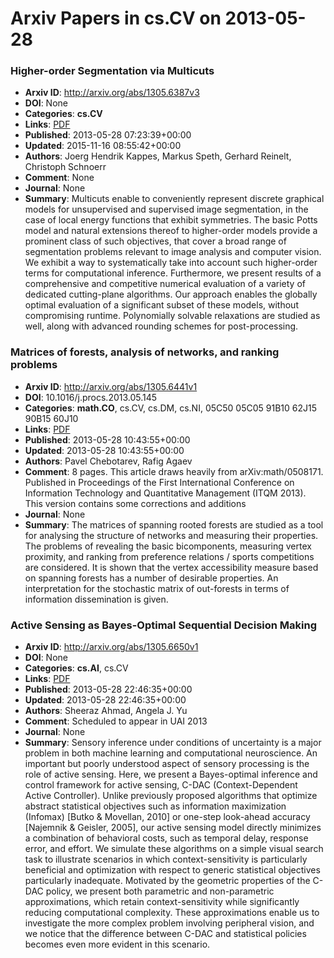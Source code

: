 # Arxiv Papers in cs.CV on 2013-05-28
### Higher-order Segmentation via Multicuts
- **Arxiv ID**: http://arxiv.org/abs/1305.6387v3
- **DOI**: None
- **Categories**: **cs.CV**
- **Links**: [PDF](http://arxiv.org/pdf/1305.6387v3)
- **Published**: 2013-05-28 07:23:39+00:00
- **Updated**: 2015-11-16 08:55:42+00:00
- **Authors**: Joerg Hendrik Kappes, Markus Speth, Gerhard Reinelt, Christoph Schnoerr
- **Comment**: None
- **Journal**: None
- **Summary**: Multicuts enable to conveniently represent discrete graphical models for unsupervised and supervised image segmentation, in the case of local energy functions that exhibit symmetries. The basic Potts model and natural extensions thereof to higher-order models provide a prominent class of such objectives, that cover a broad range of segmentation problems relevant to image analysis and computer vision. We exhibit a way to systematically take into account such higher-order terms for computational inference. Furthermore, we present results of a comprehensive and competitive numerical evaluation of a variety of dedicated cutting-plane algorithms. Our approach enables the globally optimal evaluation of a significant subset of these models, without compromising runtime. Polynomially solvable relaxations are studied as well, along with advanced rounding schemes for post-processing.



### Matrices of forests, analysis of networks, and ranking problems
- **Arxiv ID**: http://arxiv.org/abs/1305.6441v1
- **DOI**: 10.1016/j.procs.2013.05.145
- **Categories**: **math.CO**, cs.CV, cs.DM, cs.NI, 05C50 05C05 91B10 62J15 90B15 60J10
- **Links**: [PDF](http://arxiv.org/pdf/1305.6441v1)
- **Published**: 2013-05-28 10:43:55+00:00
- **Updated**: 2013-05-28 10:43:55+00:00
- **Authors**: Pavel Chebotarev, Rafig Agaev
- **Comment**: 8 pages. This article draws heavily from arXiv:math/0508171.
  Published in Proceedings of the First International Conference on Information
  Technology and Quantitative Management (ITQM 2013). This version contains
  some corrections and additions
- **Journal**: None
- **Summary**: The matrices of spanning rooted forests are studied as a tool for analysing the structure of networks and measuring their properties. The problems of revealing the basic bicomponents, measuring vertex proximity, and ranking from preference relations / sports competitions are considered. It is shown that the vertex accessibility measure based on spanning forests has a number of desirable properties. An interpretation for the stochastic matrix of out-forests in terms of information dissemination is given.



### Active Sensing as Bayes-Optimal Sequential Decision Making
- **Arxiv ID**: http://arxiv.org/abs/1305.6650v1
- **DOI**: None
- **Categories**: **cs.AI**, cs.CV
- **Links**: [PDF](http://arxiv.org/pdf/1305.6650v1)
- **Published**: 2013-05-28 22:46:35+00:00
- **Updated**: 2013-05-28 22:46:35+00:00
- **Authors**: Sheeraz Ahmad, Angela J. Yu
- **Comment**: Scheduled to appear in UAI 2013
- **Journal**: None
- **Summary**: Sensory inference under conditions of uncertainty is a major problem in both machine learning and computational neuroscience. An important but poorly understood aspect of sensory processing is the role of active sensing. Here, we present a Bayes-optimal inference and control framework for active sensing, C-DAC (Context-Dependent Active Controller). Unlike previously proposed algorithms that optimize abstract statistical objectives such as information maximization (Infomax) [Butko & Movellan, 2010] or one-step look-ahead accuracy [Najemnik & Geisler, 2005], our active sensing model directly minimizes a combination of behavioral costs, such as temporal delay, response error, and effort. We simulate these algorithms on a simple visual search task to illustrate scenarios in which context-sensitivity is particularly beneficial and optimization with respect to generic statistical objectives particularly inadequate. Motivated by the geometric properties of the C-DAC policy, we present both parametric and non-parametric approximations, which retain context-sensitivity while significantly reducing computational complexity. These approximations enable us to investigate the more complex problem involving peripheral vision, and we notice that the difference between C-DAC and statistical policies becomes even more evident in this scenario.



